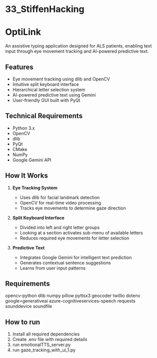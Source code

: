 # 33_StiffenHacking
# OptiLink

An assistive typing application designed for ALS patients, enabling text input through eye movement tracking and AI-powered predictive text.

## Features

- Eye movement tracking using dlib and OpenCV
- Intuitive split keyboard interface
- Hierarchical letter selection system
- AI-powered predictive text using Gemini
- User-friendly GUI built with PyQt

## Technical Requirements

- Python 3.x
- OpenCV
- dlib
- PyQt
- CMake
- NumPy
- Google Gemini API

## How It Works

1. **Eye Tracking System**
   - Uses dlib for facial landmark detection
   - OpenCV for real-time video processing
   - Tracks eye movements to determine gaze direction

2. **Split Keyboard Interface**
   - Divided into left and right letter groups
   - Looking at a section activates sub-menu of available letters
   - Reduces required eye movements for letter selection

3. **Predictive Text**
   - Integrates Google Gemini for intelligent text prediction
   - Generates contextual sentence suggestions
   - Learns from user input patterns

## Requirements 
opencv-python
dlib
numpy
pillow
pyttsx3
geocoder
twillio
dotenv
google=generativeai
azure-cognitiveservices-speech
requests
sounddevice
soundfile

## How to run
1. Install all required dependencies
2. Create .env file with required details
3. run emotionalTTS_server.py
4. run gaze_tracking_with_ui_1.py
